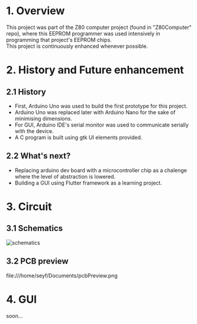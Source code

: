 # 1. Overview   
  
  This project was part of the Z80 computer project (found in "Z80Computer" repo), where this EEPROM programmer was used intensively in programming that project's EEPROM chips.   
  This project is continuously enhanced whenever possible.  
     
# 2. History and Future enhancement   
   
  ## 2.1 History
  * First, Arduino Uno was used to build the first prototype for this project.  
  * Arduino Uno was replaced later with Arduino Nano for the sake of minimising dimensions.  
  * For GUI, Arduino IDE's serial monitor was used to communicate serially with the device.
  * A C program is built using gtk UI elements provided.
  ## 2.2 What's next?
  * Replacing arduino dev board with a microcontroller chip as a chalenge where the level of abstraction is lowered.  
  * Building a GUI using Flutter framework as a learning project.
    
    
# 3. Circuit
  ## 3.1 Schematics   
![schematics](https://github.com/SeyfBennoune/EEPROM-Programmer/assets/106933478/7b98ee0c-c48e-4c97-bb4c-3ee5e348a3be)

   
  ## 3.2 PCB preview
  file:///home/seyf/Documents/pcbPreview.png

    
# 4. GUI   
   
soon...


